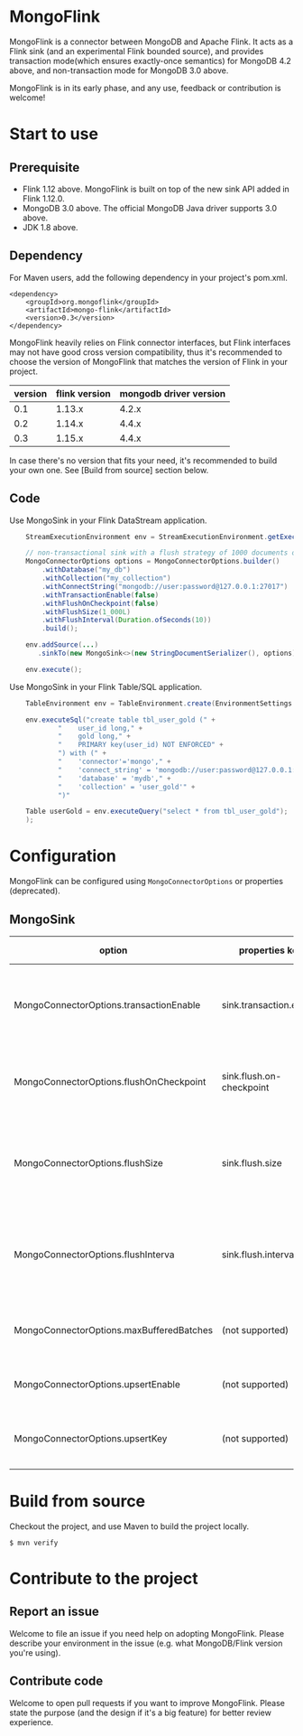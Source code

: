 # MongoFlink
MongoFlink is a connector between MongoDB and Apache Flink. It acts as a Flink sink (and an experimental Flink bounded 
source), and provides transaction mode(which ensures exactly-once semantics) for MongoDB 4.2 above, and non-transaction
mode for MongoDB 3.0 above.

MongoFlink is in its early phase, and any use, feedback or contribution is welcome!

# Start to use
## Prerequisite

- Flink 1.12 above. MongoFlink is built on top of the new sink API added in Flink 1.12.0.
- MongoDB 3.0 above. The official MongoDB Java driver supports 3.0 above.
- JDK 1.8 above.

## Dependency

For Maven users, add the following dependency in your project's pom.xml.

```
<dependency>
    <groupId>org.mongoflink</groupId>
    <artifactId>mongo-flink</artifactId>
    <version>0.3</version>
</dependency>
```

MongoFlink heavily relies on Flink connector interfaces, but Flink interfaces may not have good cross version
compatibility, thus it's recommended to choose the version of MongoFlink that matches the version of Flink
in your project.

| version | flink version | mongodb driver version |
| ------- | ------------- |------------------------|
| 0.1 | 1.13.x | 4.2.x                  |
| 0.2 | 1.14.x | 4.4.x                  |
| 0.3 | 1.15.x | 4.4.x                  |

In case there's no version that fits your need, it's recommended to build your own one. See [Build from source]
section below.

## Code

Use MongoSink in your Flink DataStream application.

```java
    StreamExecutionEnvironment env = StreamExecutionEnvironment.getExecutionEnvironment();

    // non-transactional sink with a flush strategy of 1000 documents or 10 seconds
    MongoConnectorOptions options = MongoConnectorOptions.builder()
        .withDatabase("my_db")
        .withCollection("my_collection")
        .withConnectString("mongodb://user:password@127.0.0.1:27017")
        .withTransactionEnable(false)
        .withFlushOnCheckpoint(false)
        .withFlushSize(1_000L)
        .withFlushInterval(Duration.ofSeconds(10))
        .build();

    env.addSource(...)
       .sinkTo(new MongoSink<>(new StringDocumentSerializer(), options));

    env.execute();
```

Use MongoSink in your Flink Table/SQL application.

```java
    TableEnvironment env = TableEnvironment.create(EnvironmentSettings.inStreamingMode());

    env.executeSql("create table tbl_user_gold (" +
            "    user_id long," +
            "    gold long," +
            "    PRIMARY key(user_id) NOT ENFORCED" +
            ") with (" +
            "    'connector'='mongo'," +
            "    'connect_string' = 'mongodb://user:password@127.0.0.1:27017'," +
            "    'database' = 'mydb'," +
            "    'collection' = 'user_gold'" +
            ")"

    Table userGold = env.executeQuery("select * from tbl_user_gold");
    );
```

# Configuration

MongoFlink can be configured using `MongoConnectorOptions` or properties (deprecated).

## MongoSink
 
| option                                  | properties key           | description                                                                                 | default value |
|-----------------------------------------|--------------------------|---------------------------------------------------------------------------------------------|--------------|
| MongoConnectorOptions.transactionEnable | sink.transaction.enable  | Whether to use transactions in MongoSink (requires MongoDB 4.2+).                           | false        |
| MongoConnectorOptions.flushOnCheckpoint | sink.flush.on-checkpoint | Whether to flush the buffered documents on checkpoint barriers.                             | false        |
| MongoConnectorOptions.flushSize         | sink.flush.size          | Max buffered documents before flush. Only valid when `sink.flush.on-checkpoint` is `false`. | 1000         |
| MongoConnectorOptions.flushInterva      | sink.flush.interval      | Flush interval in milliseconds. Only valid when `sink.flush.on-checkpoint` is `false`.      | 30000        |
| MongoConnectorOptions.maxBufferedBatches | (not supported)          | Max unflushed pending batches before blocking the writer.                                   | 5            |
| MongoConnectorOptions.upsertEnable | (not supported)          | Whenter to write documents via upsert mode.                                                 | false        |
| MongoConnectorOptions.upsertKey | (not supported)          | The primary keys for upsert. Only valid in upsert mode.                                     | []           |


# Build from source

Checkout the project, and use Maven to build the project locally.

```
$ mvn verify
```

# Contribute to the project

## Report an issue
Welcome to file an issue if you need help on adopting MongoFlink. Please describe your environment in the issue
(e.g. what MongoDB/Flink version you're using).

## Contribute code
Welcome to open pull requests if you want to improve MongoFlink. Please state the purpose (and the design if it's a big
feature) for better review experience.
